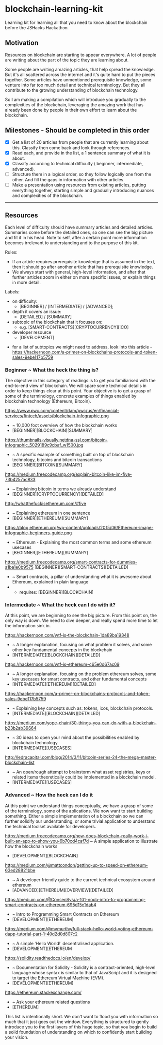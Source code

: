 # blockchain-learning-kit
Learning kit for learning all that you need to know about the blockchain before the JSHacks Hackathon.


## Motivation

Resources on blockchain are starting to appear everywhere. A lot of people are writing about the part of the topic they are learning about.

Some people are writing amazing articles, that help spread the knowledge. But it's all scattered across the internet and it's quite hard to put the pieces together. Some articles have unmentioned prerequisite knowledge, some venture into far too much detail and technical terminology. But they all contribute to the growing understanding of blockchain technology.

So I am making a compilation which will introduce you gradually to the complexities of the blockchain, leveraging the amazing work that has already been done by people in their own effort to learn about the blockchain.


## Milestones - Should be completed in this order

- [x] Get a list of 20 articles from people that are currently learning about this. Classify then come back and look through references.
- [x] Read each, and provide in the list, a 1 sentence summary of what it is about.
- [x] Classify according to technical difficulty ( beginner, intermediate, advanced).
- [ ] Structure them in a logical order, so they follow logically one from the other. And fill the gaps in information with other articles.
- [ ] Make a presentation using resources from existing articles, putting everything together, starting simple and gradually introducing nuances and complexities of the blockchain.

----

## Resources

Each level of difficulty should have summary articles and detailed articles. Summaries come before the detailed ones, so one can see the big picture and fit it in his head.
Note to self, after a certain point more information becomes irrelevant to understanding and to the purpose of this kit.

Rules:
 - If an article requires prerequisite knowledge that is assumed in the text, then it should go after another article that has prerequisite knowledge.
 - We always start with general, high-level information, and after that further articles zoom in either on more specific issues, or explain things in more detail.

Labels:
  * on difficulty:
    * [BEGINNER] / [INTERMEDIATE] / [ADVANCED];
  * depth it covers an issue:
    * [DETAILED] / [SUMMARY]
  * subtopic of the blockchain that it focuses on:
    * e.g. [SMART-CONTRACTS][CRYPTOCURRENCY][ICO]
  * developer resource 
    * [DEVELOPMENT]


  - for a list of subtopics we might need to address, look into this article - https://hackernoon.com/a-primer-on-blockchains-protocols-and-token-sales-9ebe117b5759

### Beginner ~ What the heck the thing is?
The objective in this category of readings is to get you familiarised with the end-to-end view of blockchain. We will spare some technical details in order to keep things clear at this point. Your objective is to get a grasp of some of the terminology, concrete examples of things enabled by blockchain technology (Ethereum, Bitcoin).

https://www.pwc.com/content/dam/pwc/us/en/financial-services/fintech/assets/blockchain-infographic.png
* ~ 10,000 foot overview of how the blockchain works
* [BEGINNER][BLOCKCHAIN][SUMMARY]

https://thumbnails-visually.netdna-ssl.com/bitcoin-infographic_5029189c9cbaf_w1500.jpg 
* ~ A specific example of something built on top of blockchain technology, bitcoins and bitcoin transactions
* [BEGINNER][BITCOIN][SUMMARY]

https://medium.freecodecamp.org/explain-bitcoin-like-im-five-73b4257ac833 
* ~ Explaining bitcoin in terms we already understand
* [BEGINNER][CRYPTOCURRENCY][DETAILED]

http://whatthefuckisethereum.com/#five
* ~ Explaining ethereum in one sentence
* [BEGINNER][ETHEREUM][SUMMARY]

https://blog.ethereum.org/wp-content/uploads/2015/06/Ethereum-image-infographic-beginners-guide.png
* ~ Ethereum - Explaining the most common terms and some ethereum usecases
* [BEGINNER][ETHEREUM][SUMMARY]

https://medium.freecodecamp.org/smart-contracts-for-dummies-a1ba1e0b9575 [BEGINNER][SMART-CONTRACTS][DETAILED]
* ~ Smart contracts, a pillar of understanding what it is awesome about Ethereum, explained in plain language
* - requires: [BEGINNER][BLOCKCHAIN]


### Intermediate ~ What the heck can I do with it?
At this point, we are beginning to see the big picture. From this point on, the only way is down. We need to dive deeper, and really spend more time to let the information sink in.

https://hackernoon.com/wtf-is-the-blockchain-1da89ba19348
* ~ A longer explanation, focusing on what problem it solves, and some other key fundamental concepts in the blockchain
* [INTERMEDIATE][BLOCKCHAIN][DETAILED]

https://hackernoon.com/wtf-is-ethereum-c65e0d67ac09 
* ~ A longer explanation, focusing on the problem ethereum solves, some key usecases for smart contracts, and other fundamental concepts
* [INTERMEDIATE][ETHEREUM][DETAILED]

https://hackernoon.com/a-primer-on-blockchains-protocols-and-token-sales-9ebe117b5759
* ~ Explaining key concepts such as: tokens, icos, blockchain protocols.
* [INTERMEDIATE][BLOCKCHAIN][DETAILED]

https://medium.com/yope-chain/30-things-you-can-do-with-a-blockchain-b23b2ab39664 
* ~ 30 ideas to open your mind about the possibilities enabled by blockchain technology
* [INTERMEDIATE][USECASES]

http://ledracapital.com/blog/2014/3/11/bitcoin-series-24-the-mega-master-blockchain-list
* ~ An open/rough attempt to brainstorm what asset registries, keys or related items theoretically could be implemented in a blockchain model. 
* [INTERMEDIATE][USECASES]

### Advanced ~ How the heck can I do it

At this point we understand things conceptually, we have a grasp of some of the terminology, some of the aplications. We now want to start building something. Either a simple implementation of a blockchain so we can further solidify our understanding, or some trivial application to understand the technical toolset available for developers.

https://medium.freecodecamp.org/how-does-blockchain-really-work-i-built-an-app-to-show-you-6b70cd4caf7d 
~ A simple application to illustrate how the blockchain works
* [DEVELOPMENT][BLOCKCHAIN]

https://medium.com/@mattcondon/getting-up-to-speed-on-ethereum-63ed28821bbe 
* ~ A developer friendly guide to the current technical ecosystem around ethereum
* [ADVANCED][ETHEREUM][OVERVIEW][DETAILED]

https://medium.com/@ConsenSys/a-101-noob-intro-to-programming-smart-contracts-on-ethereum-695d15c1dab4
* ~ Intro to Programming Smart Contracts on Ethereum
* [DEVELOPMENT][ETHEREUM]

https://medium.com/@mvmurthy/full-stack-hello-world-voting-ethereum-dapp-tutorial-part-1-40d2d0d807c2
* ~ A simple ‘Hello World!’ decentralised application.
* [DEVELOPMENT][ETHEREUM

https://solidity.readthedocs.io/en/develop/
* ~ Documentation for Solidity - Solidity is a contract-oriented, high-level language whose syntax is similar to that of JavaScript and it is designed to target the Ethereum Virtual Machine (EVM).
* [DEVELOPMENT][ETHEREUM]

https://ethereum.stackexchange.com/
* ~ Ask your ethereum related questions
* [ETHEREUM]


This list is intentionally short. We don't want to flood you with information so much that it just goes out the window. Everything is structured to gently introduce you to the first layers of this huge topic, so that you begin to build a solid foundation of understanding on which to confidently start building your vision.

